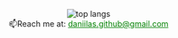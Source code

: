 <div align='center'>
  <img src="https://github-readme-stats-three-rho-55.vercel.app/api/top-langs/?username=uvvumi&theme=github_dark_dimmed&hide=css,blade,html&count_private=true"   alt="top langs"><br>
  📫Reach me at: <a href="mailto:daniilas.github@gmail.com" style="color: green !important;">daniilas.github@gmail.com</a>
</div>
